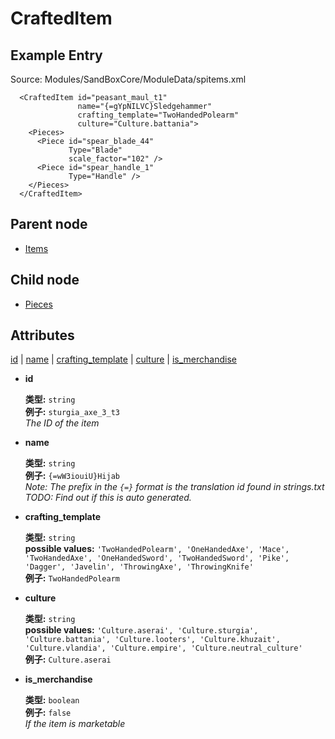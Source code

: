 # CraftedItem

## Example Entry

Source: Modules/SandBoxCore/ModuleData/spitems.xml

```markup
  <CraftedItem id="peasant_maul_t1"
               name="{=gYpNILVC}Sledgehammer"
               crafting_template="TwoHandedPolearm"
               culture="Culture.battania">
    <Pieces>
      <Piece id="spear_blade_44"
             Type="Blade"
             scale_factor="102" />
      <Piece id="spear_handle_1"
             Type="Handle" />
    </Pieces>
  </CraftedItem>
```

## Parent node

* [Items](../)

## Child node

* [Pieces](pieces/)

## Attributes

[id](./#id) \| [name](./#name) \| [crafting\_template](./#crafting_template) \| [culture](./#culture) \| [is\_merchandise](./#is_merchandise)

* **id**

  **类型:** `string`  
  **例子:** `sturgia_axe_3_t3`  
  _The ID of the item_

* **name**

  **类型:** `string`  
  **例子:** `{=wW3iouiU}Hijab`  
  _Note: The prefix in the `{=}` format is the translation id found in strings.txt_  
  _TODO: Find out if this is auto generated._

* **crafting\_template**

  **类型:** `string`  
  **possible values:** `'TwoHandedPolearm', 'OneHandedAxe', 'Mace', 'TwoHandedAxe', 'OneHandedSword', 'TwoHandedSword', 'Pike', 'Dagger', 'Javelin', 'ThrowingAxe', 'ThrowingKnife'`  
  **例子:** `TwoHandedPolearm`

* **culture**

  **类型:** `string`  
  **possible values:** `'Culture.aserai', 'Culture.sturgia', 'Culture.battania', 'Culture.looters', 'Culture.khuzait', 'Culture.vlandia', 'Culture.empire', 'Culture.neutral_culture'`  
  **例子:** `Culture.aserai`

* **is\_merchandise**

  **类型:** `boolean`  
  **例子:** `false`  
  _If the item is marketable_

